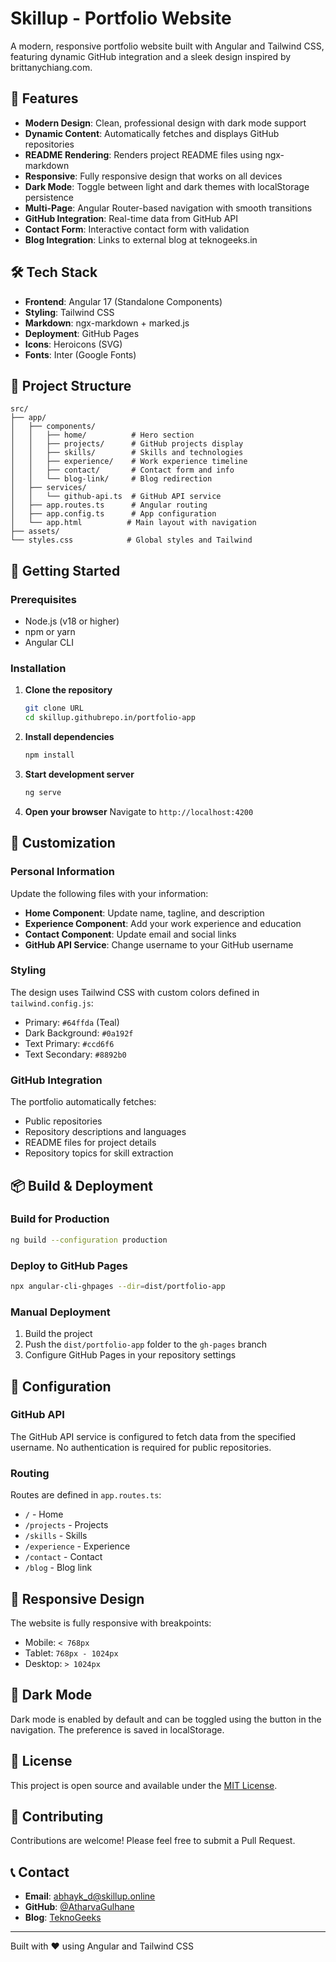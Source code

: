 # Skillup - Portfolio Website

A modern, responsive portfolio website built with Angular and Tailwind CSS, featuring dynamic GitHub integration and a sleek design inspired by brittanychiang.com.

## 🌟 Features

- **Modern Design**: Clean, professional design with dark mode support
- **Dynamic Content**: Automatically fetches and displays GitHub repositories
- **README Rendering**: Renders project README files using ngx-markdown
- **Responsive**: Fully responsive design that works on all devices
- **Dark Mode**: Toggle between light and dark themes with localStorage persistence
- **Multi-Page**: Angular Router-based navigation with smooth transitions
- **GitHub Integration**: Real-time data from GitHub API
- **Contact Form**: Interactive contact form with validation
- **Blog Integration**: Links to external blog at teknogeeks.in

## 🛠️ Tech Stack

- **Frontend**: Angular 17 (Standalone Components)
- **Styling**: Tailwind CSS
- **Markdown**: ngx-markdown + marked.js
- **Deployment**: GitHub Pages
- **Icons**: Heroicons (SVG)
- **Fonts**: Inter (Google Fonts)

## 📁 Project Structure

```
src/
├── app/
│   ├── components/
│   │   ├── home/          # Hero section
│   │   ├── projects/      # GitHub projects display
│   │   ├── skills/        # Skills and technologies
│   │   ├── experience/    # Work experience timeline
│   │   ├── contact/       # Contact form and info
│   │   └── blog-link/     # Blog redirection
│   ├── services/
│   │   └── github-api.ts  # GitHub API service
│   ├── app.routes.ts      # Angular routing
│   ├── app.config.ts      # App configuration
│   └── app.html          # Main layout with navigation
├── assets/
└── styles.css            # Global styles and Tailwind
```

## 🚀 Getting Started

### Prerequisites

- Node.js (v18 or higher)
- npm or yarn
- Angular CLI

### Installation

1. **Clone the repository**
   ```bash
   git clone URL
   cd skillup.githubrepo.in/portfolio-app
   ```

2. **Install dependencies**
   ```bash
   npm install
   ```

3. **Start development server**
   ```bash
   ng serve
   ```

4. **Open your browser**
   Navigate to `http://localhost:4200`

## 🎨 Customization

### Personal Information

Update the following files with your information:

- **Home Component**: Update name, tagline, and description
- **Experience Component**: Add your work experience and education
- **Contact Component**: Update email and social links
- **GitHub API Service**: Change username to your GitHub username

### Styling

The design uses Tailwind CSS with custom colors defined in `tailwind.config.js`:

- Primary: `#64ffda` (Teal)
- Dark Background: `#0a192f`
- Text Primary: `#ccd6f6`
- Text Secondary: `#8892b0`

### GitHub Integration

The portfolio automatically fetches:
- Public repositories
- Repository descriptions and languages
- README files for project details
- Repository topics for skill extraction

## 📦 Build & Deployment

### Build for Production

```bash
ng build --configuration production
```

### Deploy to GitHub Pages

```bash
npx angular-cli-ghpages --dir=dist/portfolio-app
```

### Manual Deployment

1. Build the project
2. Push the `dist/portfolio-app` folder to the `gh-pages` branch
3. Configure GitHub Pages in your repository settings

## 🔧 Configuration

### GitHub API

The GitHub API service is configured to fetch data from the specified username. No authentication is required for public repositories.

### Routing

Routes are defined in `app.routes.ts`:
- `/` - Home
- `/projects` - Projects
- `/skills` - Skills
- `/experience` - Experience
- `/contact` - Contact
- `/blog` - Blog link

## 📱 Responsive Design

The website is fully responsive with breakpoints:
- Mobile: `< 768px`
- Tablet: `768px - 1024px`
- Desktop: `> 1024px`

## 🌙 Dark Mode

Dark mode is enabled by default and can be toggled using the button in the navigation. The preference is saved in localStorage.

## 📄 License

This project is open source and available under the [MIT License](LICENSE).

## 🤝 Contributing

Contributions are welcome! Please feel free to submit a Pull Request.

## 📞 Contact

- **Email**: abhayk_d@skillup.online
- **GitHub**: [@AtharvaGulhane](https://github.com/AtharvaGulhane)
- **Blog**: [TeknoGeeks](https://www.teknogeeks.in)

---

Built with ❤️ using Angular and Tailwind CSS
